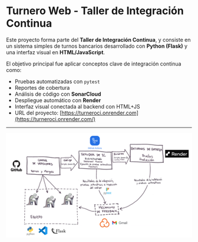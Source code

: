# Turnero Web - Taller de Integración Continua

Este proyecto forma parte del **Taller de Integración Continua**, y consiste en un sistema simples de turnos bancarios desarrollado con **Python (Flask)** y una interfaz visual en **HTML/JavaScript**.

El objetivo principal fue aplicar conceptos clave de integración continua como:

- Pruebas automatizadas con `pytest`
- Reportes de cobertura
- Análisis de código con **SonarCloud**
- Despliegue automático con **Render**
- Interfaz visual conectada al backend con HTML+JS 
- URL del proyecto: [https://turneroci.onrender.com](https://turneroci.onrender.com/)

---

![Herramientas utilizadas para el Entorno CI](img/ENTORNOCI.png)

